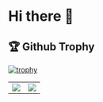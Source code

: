 # Hi there 👋

## 🏆 Github Trophy
[![trophy](https://github-profile-trophy.vercel.app/?username=alexliu07)](https://github-profile-trophy.vercel.app/?username=alexliu07)


<table>
  <tr>
    <td align="center" style="padding=0;width=50%;">
      <img align="center" style="padding=0;" src="https://github-readme-stats.vercel.app/api/?username=alexliu07&show_icons=true&hide_border=true&icon_color=C9F9D9&hide_title=true&count_private=true" />

  <td align="center" style="padding=0;width=70%;">
      <img align="center" style="padding=0;" src="https://github-readme-stats.quantumlytangled.vercel.app/api/top-langs/?username=alexliu07&layout=compact&show_icons=true&hide_border=true&icon_color=f0f0f000&count_private=true" />
    </td>
  </tr>
</table>

<!--
**alexliu07** is a ✨ _special_ ✨ repository because its `README.md` (this file) appears on my GitHub profile.
